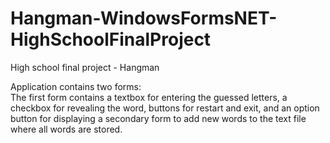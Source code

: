 # Hangman-WindowsFormsNET-HighSchoolFinalProject  
High school final project - Hangman  
  
Application contains two forms:  
The first form contains a textbox for entering the guessed letters, a checkbox for revealing the word, buttons for restart and exit, and an option button for displaying a secondary form to add new words to the text file where all words are stored.